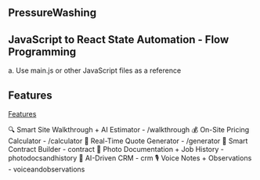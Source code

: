 ## PressureWashing

## JavaScript to React State Automation - Flow Programming
 a. Use main.js or other JavaScript files as a reference

 
 ## Features
 [Features](https://chatgpt.com/share/e/68beeb3a-3228-8009-a543-0e7e37bbb437)

🔍 Smart Site Walkthrough + AI Estimator - /walkthrough
💰 On-Site Pricing Calculator - /calculator
🧾 Real-Time Quote Generator - /generator
📃 Smart Contract Builder - contract
📸 Photo Documentation + Job History - photodocsandhistory
🧠 AI-Driven CRM - crm
🎙️ Voice Notes + Observations - voiceandobservations

